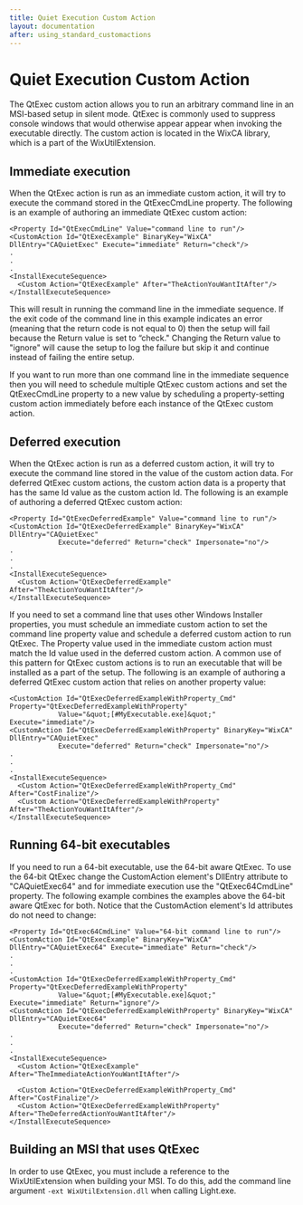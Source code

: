```yaml
---
title: Quiet Execution Custom Action
layout: documentation
after: using_standard_customactions
---
```


# Quiet Execution Custom Action

The QtExec custom action allows you to run an arbitrary command line in an MSI-based setup in silent mode. QtExec is commonly used to suppress console windows that would otherwise appear appear when invoking the executable directly. The custom action is located in the WixCA library, which is a part of the WixUtilExtension.

## Immediate execution

When the QtExec action is run as an immediate custom action, it will try to execute the command stored in the QtExecCmdLine property. The following is an example of authoring an immediate QtExec custom action:

    <Property Id="QtExecCmdLine" Value="command line to run"/>
    <CustomAction Id="QtExecExample" BinaryKey="WixCA" DllEntry="CAQuietExec" Execute="immediate" Return="check"/>
    .
    .
    .
    <InstallExecuteSequence>
      <Custom Action="QtExecExample" After="TheActionYouWantItAfter"/>
    </InstallExecuteSequence>

This will result in running the command line in the immediate sequence. If the exit code of the command line in this example indicates an error (meaning that the return code is not equal to 0) then the setup will fail because the Return value is set to &ldquo;check.&quot; Changing the Return value to &quot;ignore&quot; will cause the setup to log the failure but skip it and continue instead of failing the entire setup.

If you want to run more than one command line in the immediate sequence then you will need to schedule multiple QtExec custom actions and set the QtExecCmdLine property to a new value by scheduling a property-setting custom action immediately before each instance of the QtExec custom action.

## Deferred execution

When the QtExec action is run as a deferred custom action, it will try to execute the command line stored in the value of the custom action data. For deferred QtExec custom actions, the custom action data is a property that has the same Id value as the custom action Id. The following is an example of authoring a deferred QtExec custom action:

    <Property Id="QtExecDeferredExample" Value="command line to run"/>
    <CustomAction Id="QtExecDeferredExample" BinaryKey="WixCA" DllEntry="CAQuietExec"
                Execute="deferred" Return="check" Impersonate="no"/>
    .
    .
    .
    <InstallExecuteSequence>
      <Custom Action="QtExecDeferredExample" After="TheActionYouWantItAfter"/>
    </InstallExecuteSequence>

If you need to set a command line that uses other Windows Installer properties, you must schedule an immediate custom action to set the command line property value and schedule a deferred custom action to run QtExec. The Property value used in the immediate custom action must match the Id value used in the deferred custom action. A common use of this pattern for QtExec custom actions is to run an executable that will be installed as a part of the setup. The following is an example of authoring a deferred QtExec custom action that relies on another property value:

    <CustomAction Id="QtExecDeferredExampleWithProperty_Cmd" Property="QtExecDeferredExampleWithProperty"
                Value="&quot;[#MyExecutable.exe]&quot;" Execute="immediate"/>
    <CustomAction Id="QtExecDeferredExampleWithProperty" BinaryKey="WixCA" DllEntry="CAQuietExec"
                Execute="deferred" Return="check" Impersonate="no"/>
    .
    .
    .
    <InstallExecuteSequence>
      <Custom Action="QtExecDeferredExampleWithProperty_Cmd" After="CostFinalize"/>
      <Custom Action="QtExecDeferredExampleWithProperty" After="TheActionYouWantItAfter"/>
    </InstallExecuteSequence>

## Running 64-bit executables

If you need to run a 64-bit executable, use the 64-bit aware QtExec. To use the 64-bit QtExec change the CustomAction element&apos;s DllEntry attribute to &quot;CAQuietExec64&quot; and for immediate execution use the &quot;QtExec64CmdLine&quot; property. The following example combines the examples above the 64-bit aware QtExec for both. Notice that the CustomAction element&apos;s Id attributes do not need to change:

    <Property Id="QtExec64CmdLine" Value="64-bit command line to run"/>
    <CustomAction Id="QtExecExample" BinaryKey="WixCA" DllEntry="CAQuietExec64" Execute="immediate" Return="check"/>
    .
    .
    .
    <CustomAction Id="QtExecDeferredExampleWithProperty_Cmd" Property="QtExecDeferredExampleWithProperty"
                Value="&quot;[#MyExecutable.exe]&quot;" Execute="immediate" Return="ignore"/>
    <CustomAction Id="QtExecDeferredExampleWithProperty" BinaryKey="WixCA" DllEntry="CAQuietExec64"
                Execute="deferred" Return="check" Impersonate="no"/>
    .
    .
    .
    <InstallExecuteSequence>
      <Custom Action="QtExecExample" After="TheImmediateActionYouWantItAfter"/>
    
      <Custom Action="QtExecDeferredExampleWithProperty_Cmd" After="CostFinalize"/>
      <Custom Action="QtExecDeferredExampleWithProperty" After="TheDeferredActionYouWantItAfter"/>
    </InstallExecuteSequence>

## Building an MSI that uses QtExec

In order to use QtExec, you must include a reference to the WixUtilExtension when building your MSI. To do this, add the command line argument `-ext WixUtilExtension.dll` when calling Light.exe.
